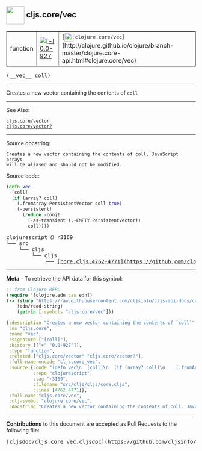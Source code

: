 ## <img width="48px" valign="middle" src="http://i.imgur.com/Hi20huC.png"> cljs.core/vec

 <table border="1">
<tr>

<td>function</td>
<td><a href="https://github.com/cljsinfo/cljs-api-docs/tree/0.0-927"><img valign="middle" alt="[+] 0.0-927" src="https://img.shields.io/badge/+-0.0--927-lightgrey.svg"></a> </td>
<td>
[<img height="24px" valign="middle" src="http://i.imgur.com/1GjPKvB.png"> <samp>clojure.core/vec</samp>](http://clojure.github.io/clojure/branch-master/clojure.core-api.html#clojure.core/vec)
</td>
</tr>
</table>

 <samp>
(__vec__ coll)<br>
</samp>

---

Creates a new vector containing the contents of `coll`

---


See Also:

[`cljs.core/vector`](cljs.core_vector.md)<br>
[`cljs.core/vector?`](cljs.core_vectorQMARK.md)<br>

---

Source docstring:

```
Creates a new vector containing the contents of coll. JavaScript arrays
will be aliased and should not be modified.
```

Source code:

```clj
(defn vec
  [coll]
  (if (array? coll)
    (.fromArray PersistentVector coll true)
    (-persistent!
      (reduce -conj!
        (-as-transient (.-EMPTY PersistentVector))
        coll))))
```

 <pre>
clojurescript @ r3169
└── src
    └── cljs
        └── cljs
            └── <ins>[core.cljs:4762-4771](https://github.com/clojure/clojurescript/blob/r3169/src/cljs/cljs/core.cljs#L4762-L4771)</ins>
</pre>


---

__Meta__ - To retrieve the API data for this symbol:

```clj
;; from Clojure REPL
(require '[clojure.edn :as edn])
(-> (slurp "https://raw.githubusercontent.com/cljsinfo/cljs-api-docs/catalog/cljs-api.edn")
    (edn/read-string)
    (get-in [:symbols "cljs.core/vec"]))
```

```clj
{:description "Creates a new vector containing the contents of `coll`",
 :ns "cljs.core",
 :name "vec",
 :signature ["[coll]"],
 :history [["+" "0.0-927"]],
 :type "function",
 :related ["cljs.core/vector" "cljs.core/vector?"],
 :full-name-encode "cljs.core_vec",
 :source {:code "(defn vec\n  [coll]\n  (if (array? coll)\n    (.fromArray PersistentVector coll true)\n    (-persistent!\n      (reduce -conj!\n        (-as-transient (.-EMPTY PersistentVector))\n        coll))))",
          :repo "clojurescript",
          :tag "r3169",
          :filename "src/cljs/cljs/core.cljs",
          :lines [4762 4771]},
 :full-name "cljs.core/vec",
 :clj-symbol "clojure.core/vec",
 :docstring "Creates a new vector containing the contents of coll. JavaScript arrays\nwill be aliased and should not be modified."}

```

---

__Contributions__ to this document are accepted as Pull Requests to the following file:

 <pre>
[cljsdoc/cljs.core_vec.cljsdoc](https://github.com/cljsinfo/cljs-api-docs/blob/master/cljsdoc/cljs.core_vec.cljsdoc)
</pre>

